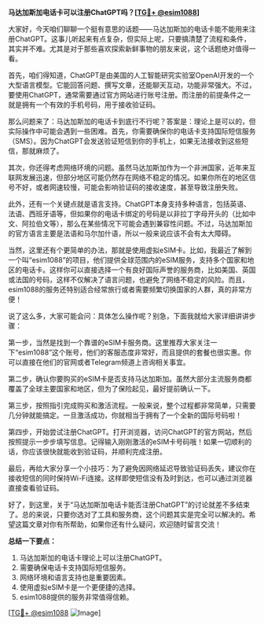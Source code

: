**马达加斯加电话卡可以注册ChatGPT吗？[[TG💪+ @esim1088](https://t.me/s/esim1088)]**

大家好，今天咱们聊聊一个挺有意思的话题——马达加斯加的电话卡能不能用来注册ChatGPT。这事儿听起来有点复杂，但实际上呢，只要搞清楚了流程和条件，其实并不难。尤其是对于那些喜欢探索新鲜事物的朋友来说，这个话题绝对值得一看。

首先，咱们得知道，ChatGPT是由美国的人工智能研究实验室OpenAI开发的一个大型语言模型。它能回答问题、撰写文章，还能聊天互动，功能非常强大。不过，要使用ChatGPT，通常需要通过官方网站进行账号注册。而注册的前提条件之一就是拥有一个有效的手机号码，用于接收验证码。

那么问题来了：马达加斯加的电话卡到底行不行呢？答案是：理论上是可以的，但实际操作中可能会遇到一些困难。首先，你需要确保你的电话卡支持国际短信服务（SMS）。因为ChatGPT会发送验证短信到你的手机上，如果无法接收到这些短信，那就麻烦了。

其次，你还得考虑网络环境的问题。虽然马达加斯加作为一个非洲国家，近年来互联网发展迅速，但部分地区可能仍然存在网络不稳定的情况。如果你所在的地区信号不好，或者网速较慢，可能会影响验证码的接收速度，甚至导致注册失败。

此外，还有一个关键点就是语言支持。ChatGPT本身支持多种语言，包括英语、法语、西班牙语等，但如果你的电话卡绑定的号码是以非拉丁字母开头的（比如中文、阿拉伯文等），那么在某些情况下可能会遇到兼容性问题。不过，马达加斯加的官方语言主要是法语和马尔加什语，所以一般来说应该不会有太大障碍。

当然，这里还有个更简单的办法，那就是使用虚拟eSIM卡。比如，我最近了解到一个叫“esim1088”的项目，他们提供全球范围内的eSIM服务，支持多个国家和地区的电话卡。这样你可以直接选择一个有良好国际声誉的服务商，比如美国、英国或法国的号码，这样不仅解决了语言问题，也避免了网络不稳定的风险。而且，esim1088的服务还特别适合经常旅行或者需要频繁切换国家的人群，真的非常方便！

说了这么多，大家可能会问：具体怎么操作呢？别急，下面我就给大家详细讲讲步骤：

第一步，当然是找到一个靠谱的eSIM卡服务商。这里推荐大家关注一下“esim1088”这个账号，他们的客服态度非常好，而且提供的套餐也很实惠。你可以直接在他们的官网或者Telegram频道上咨询相关事宜。

第二步，确认你要购买的eSIM卡是否支持马达加斯加。虽然大部分主流服务商都覆盖了全球主要国家和地区，但为了保险起见，最好提前确认一下。

第三步，按照指引完成购买和激活流程。一般来说，整个过程都非常简单，只需要几分钟就能搞定。一旦激活成功，你就相当于拥有了一个全新的国际号码啦！

第四步，开始尝试注册ChatGPT。打开浏览器，访问ChatGPT的官方网站，然后按照提示一步步填写信息。记得输入刚刚激活的eSIM卡号码哦！如果一切顺利的话，你应该很快就能收到验证码，并顺利完成注册。

最后，再给大家分享一个小技巧：为了避免因网络延迟导致验证码丢失，建议你在接收短信的同时保持Wi-Fi连接。这样即使短信没有及时到达，也可以通过浏览器直接查看验证码。

好了，到这里，关于“马达加斯加电话卡能否注册ChatGPT”的讨论就差不多结束了。总的来说，只要你选对了工具和服务商，这个问题其实是完全可以解决的。希望这篇文章对你有所帮助，如果你还有什么疑问，欢迎随时留言交流！

**总结一下要点：**
1. 马达加斯加的电话卡理论上可以注册ChatGPT。
2. 需要确保电话卡支持国际短信服务。
3. 网络环境和语言支持也是重要因素。
4. 使用虚拟eSIM卡是一个更便捷的选择。
5. esim1088提供的服务非常值得信赖。

[[TG💪+ @esim1088](https://t.me/s/esim1088) ![Image](https://i.postimg.cc/4NQfJmqS/Snipaste-2025-05-13-00-14-12.png)]